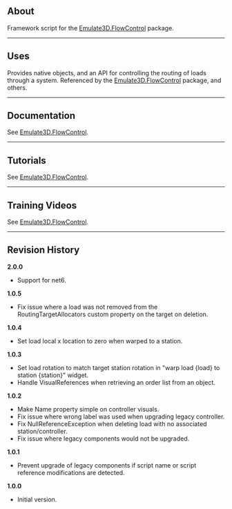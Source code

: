 ﻿## About

Framework script for the [Emulate3D.FlowControl](/packages/pkg_emulate3d_flowcontrol) package.

---

## Uses

Provides native objects, and an API for controlling the routing of loads through a system. Referenced by the [Emulate3D.FlowControl](/packages/pkg_emulate3d_flowcontrol) package, and others.

---

## Documentation

See [Emulate3D.FlowControl](/packages/pkg_emulate3d_flowcontrol).

---

## Tutorials

See [Emulate3D.FlowControl](/packages/pkg_emulate3d_flowcontrol).

---

## Training Videos

See [Emulate3D.FlowControl](/packages/pkg_emulate3d_flowcontrol).

---

## Revision History

**2.0.0**
- Support for net6.

**1.0.5**
- Fix issue where a load was not removed from the RoutingTargetAllocators custom property on the target on deletion.

**1.0.4**
- Set load local x location to zero when warped to a station.

**1.0.3**
- Set load rotation to match target station rotation in "warp load {load} to station {station}" widget.
- Handle VisualReferences when retrieving an order list from an object.

**1.0.2**
- Make Name property simple on controller visuals.
- Fix issue where wrong label was used when upgrading legacy controller.
- Fix NullReferenceException when deleting load with no associated station/controller.
- Fix issue where legacy components would not be upgraded.

**1.0.1**
- Prevent upgrade of legacy components if script name or script reference modifications are detected.

**1.0.0**
- Initial version.
